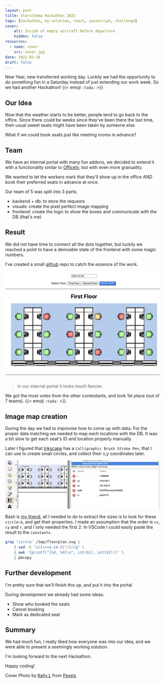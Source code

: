 ```yaml
---
layout: post
title: Starschema Hackathon 2022
tags: [hackathon, my-solution, react, javascript, challenge]
cover: 
    alt: Inside of empty aircraft before departure
    hidden: false
resources:
  - name: cover
    src: cover.jpg
date: 2022-03-26
draft: false
---
```


New Year, new transferred working day. Luckily we had the opportunity to do something fun in a Saturday instead of just extending our work week. So we had another Hackathon! {{< emoji `:tada:` >}}

<!--more-->

## Our Idea

Now that the weather starts to be better, people tend to go back to the office.
Since there could be weeks since they've been there the last time, their usual sweet seats might have been taken by someone else.

What if we could book seats just like meeting rooms in advance?

## Team

We have an internal portal with many fun addons, we decided to extend it with a functionality smilar to
[Officely](https://www.getofficely.com/), but with even more granuality.

We wanted to let the workers mark that they'll show up in the office AND book their preferred seats in advance at once.

Our team of 5 was split into 3 parts:

- backend + db: to store the requests
- visuals: create the pixel perfect image mapping
- frontend: create the logic to show the boxes and communicate with the DB (that's me)

## Result

We did not have time to connect all the dots together, but luckily we reached a point to
have a demoable state of the frontend with some magic numbers.

I've created a small [github](https://github.com/budavariam/hackathon-seat-booker) repo to catch the essence of the work.

![look and feel](lookandfeel.png)

> In our internal portal it looks much fancier.

We got the most votes from the other contestants, and took 1st place (out of 7 teams). {{< emoji `:tada:` >}}

## Image map creation

During the day we had to improvise how to come up with data.
For the proper data matching we needed to map each locations with the DB.
It was a bit slow to get each seat's ID and location properly manually.

Later I figured that [Inkscape](https://inkscape.org/) has a `Calligraphic Brush Stroke Pen`, that I can use to create small circles, and collect their x,y coordinates later.

![image-map-creation](image-map-creation.png)

Bash is [my friend](/posts/2021/02/18/grep-sed-awk-filters/), all I needed to do to extract the sizes is to look for these `circle`-s, and get their properties.
I made an assumption that the order is `cx`, `cy` and `r`, and I only needed the first 2.
In VSCode I could easily paste the result to the `constants`.

```bash
grep 'circle' /tmp/floorplan.svg \
    | sed -E "s/[<>=a-zA-Z\"/]//g" \
    | awk '{printf("[%d, %d]\n", int($1), int($2))}' \
    | pbcopy
```

## Further development

I'm pretty sure that we'll finish this up, and put it into the portal.

During development we already had some ideas:

- Show who booked the seats
- Cancel booking
- Mark as dedicated seat

## Summary

We had much fun, I really liked how everyone was into our idea, and we were able to present a seemingly working solution.

I'm looking forward to the next Hackathon.

Happy coding!

Cover Photo by [Kelly L](https://www.pexels.com/@kelly-l-1179532/) from [Pexels](https://www.pexels.com/photo/inside-of-empty-aircraft-before-departure-3861783/)